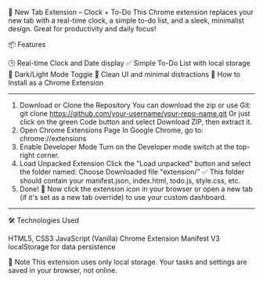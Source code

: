 🌟 New Tab Extension – Clock + To-Do
This Chrome extension replaces your new tab with a real-time clock, a simple to-do list, and a sleek, minimalist design. Great for productivity and daily focus!

📦 Features

🕒 Real-time Clock and Date display
✅ Simple To-Do List with local storage
🌙 Dark/Light Mode Toggle
🎯 Clean UI and minimal distractions
🚀 How to Install as a Chrome Extension

------------------------------------------------------------------------------------------------------

1. Download or Clone the Repository
   You can download the zip or use Git:
   git clone https://github.com/your-username/your-repo-name.git
   Or
   just click on the green Code button and select Download ZIP, then extract it.
2. Open Chrome Extensions Page
   In Google Chrome, go to:
   chrome://extensions
3. Enable Developer Mode
   Turn on the Developer mode switch at the top-right corner.
4. Load Unpacked Extension
   Click the "Load unpacked" button and select the folder named:
   Choose Downloaded file "extension/"
   ✅ This folder should contain your manifest.json, index.html, todo.js, style.css, etc.
5. Done! 🎉
   Now click the extension icon in your browser or open a new tab (if it's set as a new tab override) to use your custom dashboard.

-------------------------------------------------------------------------------------------------------------------------------------------------------

🛠 Technologies Used

   HTML5, CSS3
   JavaScript (Vanilla)
   Chrome Extension Manifest V3
   localStorage for data persistence

📌 Note
This extension uses only local storage. Your tasks and settings are saved in your browser, not online.
